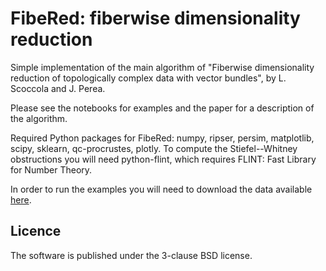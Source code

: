# FibeRed: fiberwise dimensionality reduction

Simple implementation of the main algorithm of "Fiberwise dimensionality reduction of topologically complex data with vector bundles", by L. Scoccola and J. Perea.

Please see the notebooks for examples and the paper for a description of the algorithm.

Required Python packages for FibeRed: numpy, ripser, persim, matplotlib, scipy, sklearn, qc-procrustes, plotly.
To compute the Stiefel--Whitney obstructions you will need python-flint, which requires FLINT: Fast Library for Number Theory.

In order to run the examples you will need to download the data available [here](https://drive.google.com/file/d/1aI32Bh5hG3y_U7suQbqXrw7RZxs6y3Gi/view).

## Licence

The software is published under the 3-clause BSD license.
